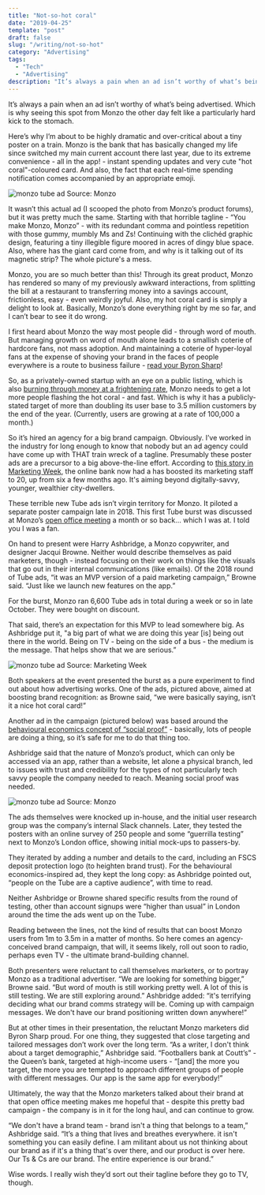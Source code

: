 ```yaml
---
title: "Not-so-hot coral"
date: "2019-04-25"
template: "post"
draft: false
slug: "/writing/not-so-hot"
category: "Advertising"
tags:
  - "Tech"
  - "Advertising"
description: "It’s always a pain when an ad isn’t worthy of what’s being advertised. Which is why seeing this spot from Monzo the other day felt like a particularly hard kick to the stomach."
---
```


It’s always a pain when an ad isn’t worthy of what’s being advertised. Which is why seeing this spot from Monzo the other day felt like a particularly hard kick to the stomach.

Here’s why I’m about to be highly dramatic and over-critical about a tiny poster on a train. Monzo is the bank that has basically changed my life since switched my main current account there last year, due to its extreme convenience - all in the app! - instant spending updates and very cute "hot coral"-coloured card. And also, the fact that each real-time spending notification comes accompanied by an appropriate emoji. 

![monzo tube ad](/media/not-so-hot-1.png)
Source: Monzo

It wasn’t this actual ad (I scooped the photo from Monzo’s product forums), but it was pretty much the same. Starting with that horrible tagline - “You make Monzo, Monzo” - with its redundant comma and pointless repetition with those gummy, mumbly Ms and Zs! Continuing with the clichéd graphic design, featuring a tiny illegible figure moored in acres of dingy blue space. Also, where has the giant card come from, and why is it talking out of its magnetic strip? The whole picture's a mess.

Monzo, you are so much better than this! Through its great product, Monzo has rendered so many of my previously awkward interactions, from splitting the bill at a restaurant to transferring money into a savings account, frictionless, easy - even weirdly joyful. Also, my hot coral card is simply a delight to look at. Basically, Monzo’s done everything right by me so far, and I can’t bear to see it do wrong.

I first heard about Monzo the way most people did - through word of mouth. But managing growth on word of mouth alone leads to a smallish coterie of hardcore fans, not mass adoption. And maintaining a coterie of hyper-loyal fans at the expense of shoving your brand in the faces of people everywhere is a route to business failure - [read your Byron Sharp](https://byronsharp.wordpress.com/2011/03/26/mental-availability-is-not-awareness-brand-salience-is-not-awareness/)! 

So, as a privately-owned startup with an eye on a public listing, which is also [burning through money at a frightening rate](https://www.forbes.com/sites/oliversmith/2018/10/31/with-a-fresh-billion-dollar-valuation-monzo-is-already-planning-a-2019-funding-round-to-enter-the-us/), Monzo needs to get a lot more people flashing the hot coral - and fast. Which is why it has a publicly-stated target of more than doubling its user base to 3.5 million customers by the end of the year. (Currently, users are growing at a rate of 100,000 a month.)

So it’s hired an agency for a big brand campaign. Obviously. I’ve worked in the industry for long enough to know that nobody but an ad agency could have come up with THAT train wreck of a tagline. Presumably these poster ads are a precursor to a big above-the-line effort. According to [this story in Marketing Week](https://www.marketingweek.com/2019/03/20/monzo-first-ad-campaign/?cmpid=em~newsletter~weekly_news~n~n&utm_medium=em&utm_source=newsletter&utm_campaign=weekly_news&eid=7745762&sid=MW0001&adg=09480C95-47E9-47BF-AE89-BE3BD9ECBE58), the online bank now had a has boosted its marketing staff to 20, up from six a few months ago. It's aiming beyond digitally-savvy, younger, wealthier city-dwellers.

These terrible new Tube ads isn’t virgin territory for Monzo. It piloted a separate poster campaign late in 2018. This first Tube burst was discussed at Monzo’s [open office meeting](https://www.eventbrite.co.uk/o/monzo-13743735386) a month or so back… which I was at. I told you I was a fan.

On hand to present were Harry Ashbridge, a Monzo copywriter, and designer Jacqui Browne. Neither would describe themselves as paid marketers, though - instead focusing on their work on things like the visuals that go out in their internal communications (like emails). Of the 2018 round of Tube ads, “it was an MVP version of a paid marketing campaign,” Browne said. “Just like we launch new features on the app.”

For the burst, Monzo ran 6,600 Tube ads in total during a week or so in late October. They were bought on discount.

That said, there’s an expectation for this MVP to lead somewhere big. As Ashbridge put it, "a big part of what we are doing this year [is] being out there in the world. Being on TV - being on the side of a bus - the medium is the message. That helps show that we are serious.”

![monzo tube ad](/media/not-so-hot-2.png)
Source: Marketing Week

Both speakers at the event presented the burst as a pure experiment to find out about how advertising works. One of the ads, pictured above, aimed at boosting brand recognition: as Browne said, “we were basically saying, isn’t it a nice hot coral card!” 

Another ad in the campaign (pictured below) was based around the [behavioural economics concept of “social proof”](https://www.behavioraleconomics.com/resources/mini-encyclopedia-of-be/social-proof/) - basically, lots of people are doing a thing, so it’s safe for me to do that thing too.

Ashbridge said that the nature of Monzo’s product, which can only be accessed via an app, rather than a website, let alone a physical branch, led to issues with trust and credibility for the types of not particularly tech savvy people the company needed to reach. Meaning social proof was needed.

![monzo tube ad](/media/not-so-hot-3.png)
Source: Monzo

The ads themselves were knocked up in-house, and the initial user research group was the company’s internal Slack channels. Later, they tested the posters with an online survey of 250 people and some “guerrilla testing” next to Monzo’s London office, showing initial mock-ups to passers-by.

They iterated by adding a number and details to the card, including an FSCS deposit protection logo (to heighten brand trust). For the behavioural economics-inspired ad, they kept the long copy: as Ashbridge pointed out, “people on the Tube are a captive audience”, with time to read.

Neither Ashbridge or Browne shared specific results from the round of testing, other than account signups were “higher than usual” in London around the time the ads went up on the Tube.

Reading between the lines, not the kind of results that can boost Monzo users from 1m to 3.5m in a matter of months. So here comes an agency-conceived brand campaign, that will, it seems likely, roll out soon to radio, perhaps even TV - the ultimate brand-building channel.

Both presenters were reluctant to call themselves marketers, or to portray Monzo as a traditional advertiser. “We are looking for something bigger,” Browne said. “But word of mouth is still working pretty well. A lot of this is still testing. We are still exploring around.” Ashbridge added: “it's terrifying deciding what our brand comms strategy will be. Coming up with campaign messages. We don't have our brand positioning written down anywhere!”

But at other times in their presentation, the reluctant Monzo marketers did Byron Sharp proud. For one thing, they suggested that close targeting and tailored messages don’t work over the long term.  “As a writer, I don't think about a target demographic,” Ashbridge said. “Footballers bank at Coutt’s” - the Queen’s bank, targeted at high-income users - “[and] the more you target, the more you are tempted to approach different groups of people with different messages. Our app is the same app for everybody!”

Ultimately, the way that the Monzo marketers talked about their brand at that open office meeting makes me hopeful that - despite this pretty bad campaign - the company is in it for the long haul, and can continue to grow.

“We don't have a brand team - brand isn't a thing that belongs to a team,” Ashbridge said. “It’s a thing that lives and breathes everywhere. it isn't something you can easily define. I am militant about us not thinking about our brand as if it's a thing that's over there, and our product is over here. Our Ts & Cs are our brand. The entire experience is our brand.”

Wise words. I really wish they’d sort out their tagline before they go to TV, though.
